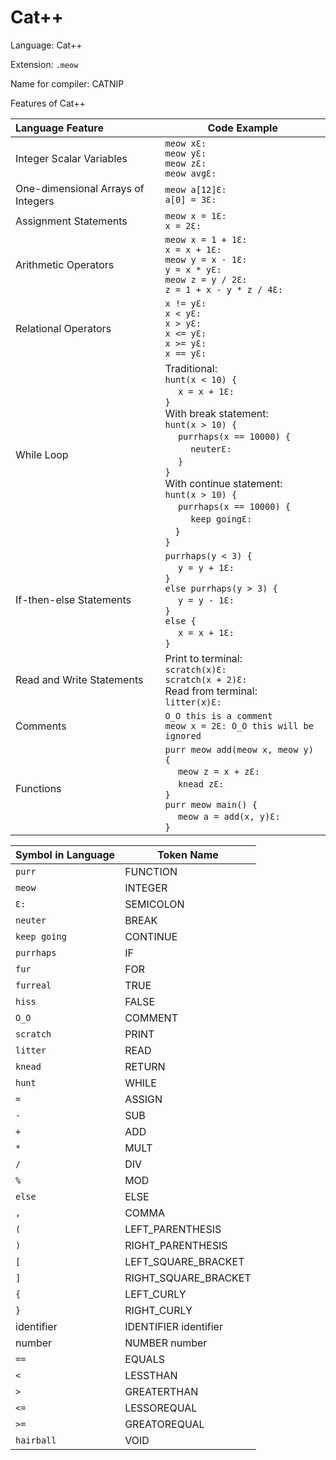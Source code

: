 # Cat++

Language: Cat++

Extension: `.meow`

Name for compiler: CATNIP

Features of Cat++

| Language Feature | Code Example |
| :---------------- | ------------ |
| Integer Scalar Variables | `meow xƐ:` <br> `meow yƐ:` <br> `meow zƐ:` <br> `meow avgƐ:`
| One-dimensional Arrays of Integers | `meow a[12]Ɛ:` <br> `a[0] = 3Ɛ:`
| Assignment Statements | `meow x = 1Ɛ:` <br> `x = 2Ɛ:`
| Arithmetic Operators | `meow x = 1 + 1Ɛ:` <br> `x = x + 1Ɛ:` <br> `meow y = x - 1Ɛ:` <br> `y = x * yƐ:` <br> `meow z = y / 2Ɛ:` <br> `z = 1 + x - y * z / 4Ɛ:` 
| Relational Operators | `x != yƐ:` <br> `x < yƐ:` <br> `x > yƐ:` <br> `x <= yƐ:` <br> `x >= yƐ:` <br> `x == yƐ:`
| While Loop | Traditional: <br> `hunt(x < 10) {`<br> &emsp; `x = x + 1Ɛ:` <br> `}` <br> With break statement: <br> `hunt(x > 10) {` <br> &emsp; `purrhaps(x == 10000) {` <br> &emsp; &emsp; `neuterƐ:` <br> &emsp; `}` <br> `}` <br> With continue statement:  <br>`hunt(x > 10) {` <br> &emsp; `purrhaps(x == 10000) {` <br> &emsp; &emsp; `keep goingƐ:` <br>&emsp;`}` <br> `}`
| If-then-else Statements | `purrhaps(y < 3) {` <br> &emsp; `y = y + 1Ɛ:` <br>`}` <br> `else purrhaps(y > 3) {` <br> &emsp; `y = y - 1Ɛ:` <br> `}` <br> `else {` <br> &emsp; `x = x + 1Ɛ:` <br> `}`
| Read and Write Statements | Print to terminal: <br> `scratch(x)Ɛ:` <br> `scratch(x + 2)Ɛ:` <br> Read from terminal: <br> `litter(x)Ɛ:` 
| Comments | `O_O this is a comment` <br> `meow x = 2Ɛ: O_O this will be ignored`
| Functions | `purr meow add(meow x, meow y) {` <br> &emsp; `meow z = x + zƐ:` <br> &emsp; `knead zƐ:` <br> `}` <br> `purr meow main() {`<br> &emsp; `meow a = add(x, y)Ɛ:` <br> `}`

| Symbol in Language | Token Name |
| :----------------- | ---------- |
| `purr` | FUNCTION |
| `meow` | INTEGER |
| `Ɛ:` | SEMICOLON |
| `neuter` | BREAK |
| `keep going` | CONTINUE |
| `purrhaps` | IF |
| `fur` | FOR |
| `furreal` | TRUE |
| `hiss` | FALSE |
| `O_O` | COMMENT |
| `scratch` | PRINT |
| `litter` | READ |
| `knead` | RETURN |
| `hunt` | WHILE |
| `=` | ASSIGN |
| `-` | SUB |
| `+` | ADD |
| `*` | MULT |
| `/` | DIV |
| `%` | MOD |
| `else` | ELSE |
| `,` | COMMA |
| `(` | LEFT_PARENTHESIS |
| `)` | RIGHT_PARENTHESIS |
| `[` | LEFT_SQUARE_BRACKET |
| `]` | RIGHT_SQUARE_BRACKET |
| `{` | LEFT_CURLY |
| `}` | RIGHT_CURLY |
| identifier | IDENTIFIER identifier |
| number | NUMBER number |
| `==` | EQUALS |
| `<` | LESSTHAN |
| `>` | GREATERTHAN |
| `<=` | LESSOREQUAL |
| `>=` | GREATOREQUAL |
| `hairball` | VOID |